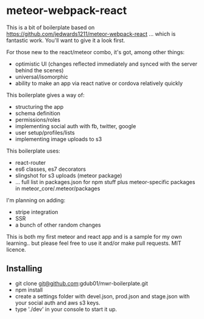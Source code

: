 # meteor-webpack-react

This is a bit of boilerplate based on https://github.com/jedwards1211/meteor-webpack-react ... which is fantastic work. You'll want to give it a look first.

For those new to the react/meteor combo, it's got, among other things:

* optimistic UI (changes reflected immediately and synced with the server behind the scenes)
* universal/isomorphic
* ability to make an app via react native or cordova relatively quickly

This boilerplate gives a way of:

* structuring the app
* schema definition
* permissions/roles
* implementing social auth with fb, twitter, google
* user setup/profiles/lists
* implementing image uploads to s3

This boilerplate uses:

* react-router
* es6 classes, es7 decorators
* slingshot for s3 uploads (meteor package)
* ... full list in packages.json for npm stuff plus meteor-specific packages in meteor_core/.meteor/packages

I'm planning on adding:

* stripe integration
* SSR
* a bunch of other random changes

This is both my first meteor and react app and is a sample for my own learning.. but please feel free to use it and/or make pull requests. MIT licence.


## Installing

* git clone git@github.com:gdub01/mwr-boilerplate.git
* npm install
* create a settings folder with devel.json, prod.json and stage.json with your social auth and aws s3 keys.
* type './dev' in your console to start it up.
